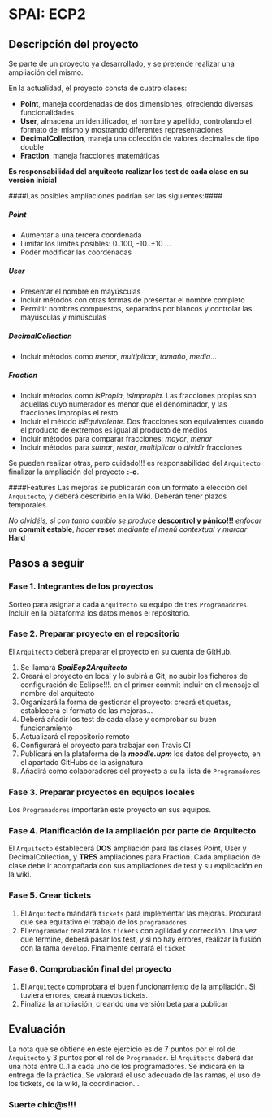# SPAI: ECP2
## Descripción del proyecto
Se parte de un proyecto ya desarrollado, y se pretende realizar una ampliación del mismo.

En la actualidad, el proyecto consta de cuatro clases:
* **Point**, maneja coordenadas de dos dimensiones, ofreciendo diversas funcionalidades
* **User**, almacena un identificador, el nombre y apellido, controlando el formato del mismo y mostrando diferentes representaciones
* **DecimalCollection**, maneja una colección de valores decimales de tipo double
* **Fraction**, maneja fracciones matemáticas

**Es responsabilidad del arquitecto realizar los test de cada clase en su versión inicial**

####Las posibles ampliaciones podrían ser las siguientes:####

##### Point
* Aumentar a una tercera coordenada
* Limitar los límites posibles: 0..100, -10..+10 ...
* Poder modificar las coordenadas

##### User
* Presentar el nombre en mayúsculas 
* Incluir métodos con otras formas de presentar el nombre completo
* Permitir nombres compuestos, separados por blancos y controlar las mayúsculas y minúsculas

##### DecimalCollection
* Incluir métodos como *menor*, *multiplicar*, *tamaño*, *media*...

##### Fraction
* Incluir métodos como *isPropia*, *isImpropia*. Las fracciones propias son aquellas cuyo numerador es menor que el denominador, y las fracciones impropias el resto
* Incluir el método *isEquivalente*. Dos fracciones son equivalentes cuando el producto de extremos es igual al producto de medios
* Incluir métodos para comparar fracciones: *mayor*, *menor*
* Incluir métodos para *sumar*, *restar*, *multiplicar* o *dividir* fracciones

Se pueden realizar otras, pero cuidado!!! es responsabilidad del `Arquitecto` finalizar la ampliación del proyecto **:-o**.

####Features
Las mejoras se publicarán con un formato a elección del `Arquitecto`, y deberá describirlo en la Wiki. Deberán tener plazos temporales.

*No olvidéis, si con tanto cambio se produce* **descontrol y pánico!!!** *enfocar un* **commit estable**, *hacer* **reset** *mediante el menú contextual y marcar* **Hard**

## Pasos a seguir
### Fase 1. Integrantes de los proyectos
Sorteo para asignar a cada `Arquitecto` su equipo de tres `Programadores`. Incluir en la plataforma los datos menos el repositorio.

### Fase 2. Preparar proyecto en el repositorio
El `Arquitecto` deberá preparar el proyecto en su cuenta de GitHub.

1. Se llamará ***SpaiEcp2Arquitecto***
1. Creará el proyecto en local y lo subirá a Git, no subir los ficheros de configuración de Eclipse!!!. en el primer commit incluir en el mensaje el nombre del arquitecto
1. Organizará la forma de gestionar el proyecto: creará etiquetas, establecerá el formato de las mejoras... 
1. Deberá añadir los test de cada clase y comprobar su buen funcionamiento
1. Actualizará el repositorio remoto
1. Configurará el proyecto para trabajar con Travis CI
1. Publicará en la plataforma de la ***moodle.upm*** los datos del proyecto, en el apartado GitHubs de la asignatura
1. Añadirá como colaboradores del proyecto a su la lista de `Programadores`


### Fase 3. Preparar proyectos en equipos locales
Los `Programadores` importarán este proyecto en sus equipos.

### Fase 4. Planificación de la ampliación por parte de Arquitecto
El `Arquitecto` establecerá **DOS** ampliación para las clases Point, User y DecimalCollection, y **TRES** ampliaciones para Fraction. Cada ampliación de clase debe ir acompañada con sus ampliaciones de test y su explicación en la wiki.

### Fase 5. Crear tickets
1. El `Arquitecto` mandará `tickets` para implementar las mejoras. Procurará que sea equitativo el trabajo de los `programadores`
1. El `Programador` realizará los `tickets` con agilidad y corrección. Una vez que termine, deberá pasar los test, y si no hay errores, realizar la fusión con la rama `develop`. Finalmente cerrará el `ticket`

### Fase 6. Comprobación final del proyecto
1. El `Arquitecto` comprobará el buen funcionamiento de la ampliación. Si tuviera errores, creará nuevos tickets.
1. Finaliza la ampliación, creando una versión beta para publicar

## Evaluación
La nota que se obtiene en este ejercicio es de 7 puntos por el rol de `Arquitecto` y 3 puntos por el rol de `Programador`.
El `Arquitecto` deberá dar una nota entre 0..1 a cada uno de los programadores. Se indicará en la entrega de la práctica.
Se valorará el uso adecuado de las ramas, el uso de los tickets, de la wiki, la coordinación...

### Suerte chic@s!!!